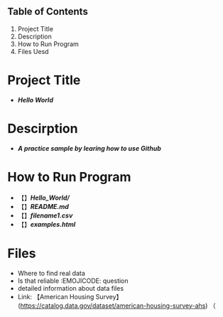 ## Table of Contents
1. Project Title
2. Description
3. How to Run Program
4. Files Uesd

# Project Title
* ***Hello World***

# Descirption
* ***A practice sample by learing how to use Github***

# How to Run Program
- 【】***Hello_World/***
- 【】***README.md***
- 【】***filename1.csv***
- 【】***examples.html***

# Files
- Where to find real data
- Is that reliable :EMOJICODE: question
- detailed information about data files
- Link: 【American Housing Survey】(https://catalog.data.gov/dataset/american-housing-survey-ahs) （

